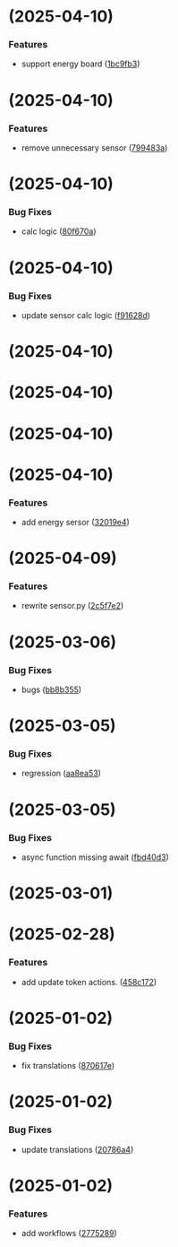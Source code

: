 # [](https://github.com/netcookies/Neta-Vehicle/compare/v1.8.5...v) (2025-04-10)


### Features

* support energy board ([1bc9fb3](https://github.com/netcookies/Neta-Vehicle/commit/1bc9fb3d32ceee41f10f7bcbaa5d4c733558ece4))



# [](https://github.com/netcookies/Neta-Vehicle/compare/v1.8.4...v) (2025-04-10)


### Features

* remove unnecessary sensor ([799483a](https://github.com/netcookies/Neta-Vehicle/commit/799483a685614dda30a425c127bed01518c1faf4))



# [](https://github.com/netcookies/Neta-Vehicle/compare/v1.8.3...v) (2025-04-10)


### Bug Fixes

* calc logic ([80f670a](https://github.com/netcookies/Neta-Vehicle/commit/80f670a75a2000a943668fa7109e4253ea62272e))



# [](https://github.com/netcookies/Neta-Vehicle/compare/v1.8.2...v) (2025-04-10)


### Bug Fixes

* update sensor calc logic ([f91628d](https://github.com/netcookies/Neta-Vehicle/commit/f91628de67642352b8797f69d654097e5051b9c0))



# [](https://github.com/netcookies/Neta-Vehicle/compare/v1.8.1...v) (2025-04-10)



# [](https://github.com/netcookies/Neta-Vehicle/compare/v1.8.0...v) (2025-04-10)



# [](https://github.com/netcookies/Neta-Vehicle/compare/v1.7.9...v) (2025-04-10)



# [](https://github.com/netcookies/Neta-Vehicle/compare/v1.7.8...v) (2025-04-10)


### Features

* add energy sersor ([32019e4](https://github.com/netcookies/Neta-Vehicle/commit/32019e4199e244ce49b7b578296b4af1a9f8ea82))



# [](https://github.com/netcookies/Neta-Vehicle/compare/v1.7.7...v) (2025-04-09)


### Features

* rewrite sensor.py ([2c5f7e2](https://github.com/netcookies/Neta-Vehicle/commit/2c5f7e2a477598412f2da70261fa02bf85c34813))



# [](https://github.com/netcookies/Neta-Vehicle/compare/v1.7.6...v) (2025-03-06)


### Bug Fixes

* bugs ([bb8b355](https://github.com/netcookies/Neta-Vehicle/commit/bb8b355d37710444b52cf55876c561d10c06478b))



# [](https://github.com/netcookies/Neta-Vehicle/compare/v1.7.5...v) (2025-03-05)


### Bug Fixes

* regression ([aa8ea53](https://github.com/netcookies/Neta-Vehicle/commit/aa8ea5304c851aad50b26b37e8b8d61e2c270382))



# [](https://github.com/netcookies/Neta-Vehicle/compare/v1.7.4...v) (2025-03-05)


### Bug Fixes

* async function missing await ([fbd40d3](https://github.com/netcookies/Neta-Vehicle/commit/fbd40d35ad4548d71d2f7bd8508d5935360006d4))



# [](https://github.com/netcookies/Neta-Vehicle/compare/v1.7.3...v) (2025-03-01)



# [](https://github.com/netcookies/Neta-Vehicle/compare/v1.7.2...v) (2025-02-28)


### Features

* add update token actions. ([458c172](https://github.com/netcookies/Neta-Vehicle/commit/458c1727bf6d2e53499866617f0cbd6de277d53e))



# [](https://github.com/netcookies/Neta-Vehicle/compare/v1.7.1...v) (2025-01-02)


### Bug Fixes

* fix translations ([870617e](https://github.com/netcookies/Neta-Vehicle/commit/870617edd43932559f6eb49e9c0d4c81b548b843))



# [](https://github.com/netcookies/Neta-Vehicle/compare/v1.7.0...v) (2025-01-02)


### Bug Fixes

* update translations ([20786a4](https://github.com/netcookies/Neta-Vehicle/commit/20786a4be03a123a316eb211b09997f60d776374))



#  (2025-01-02)


### Features

* add workflows ([2775289](https://github.com/netcookies/Neta-Vehicle/commit/2775289943af8c437361c6d03cca77fd3d96ec6e))




